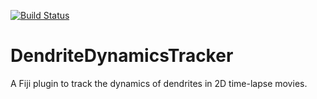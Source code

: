 [![Build Status](https://github.com/tinevez/DendriteDynamicsTracker/actions/workflows/build.yml/badge.svg)](https://github.com/tinevez/DendriteDynamicsTracker/actions/workflows/build.yml)

# DendriteDynamicsTracker
A Fiji plugin to track the dynamics of dendrites in 2D time-lapse movies.
